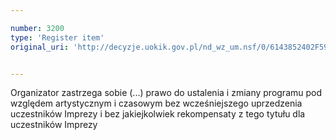 ```yaml
---

number: 3200
type: 'Register item'
original_uri: 'http://decyzje.uokik.gov.pl/nd_wz_um.nsf/0/6143852402F597C5C1257A0D0029866A?OpenDocument'


---
```


Organizator zastrzega sobie (...) prawo do ustalenia i zmiany programu pod względem artystycznym i czasowym bez wcześniejszego uprzedzenia uczestników Imprezy i bez jakiejkolwiek rekompensaty z tego tytułu dla uczestników Imprezy
